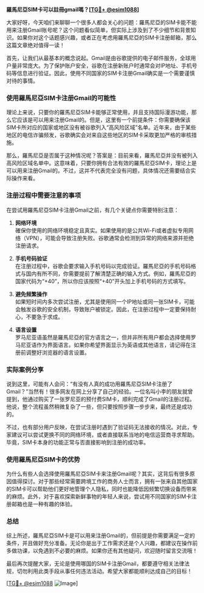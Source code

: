 **羅馬尼亞SIM卡可以註冊gmail嗎？[[TG💪+ @esim1088](https://t.me/s/esim1088)]**

大家好呀，今天咱们来聊聊一个很多人都会关心的问题：羅馬尼亞的SIM卡能不能用来注册Gmail账号呢？这个问题看似简单，但实际上涉及到了不少细节和背景知识。如果你对这个话题感兴趣，或者正在考虑用羅馬尼亞的SIM卡注册邮箱，那么这篇文章绝对值得一读！

首先，让我们从最基本的概念说起。Gmail是由谷歌提供的电子邮件服务，全球用户量非常庞大。为了保护账户安全，谷歌在注册新账户时通常会对IP地址、手机号码等信息进行验证。因此，使用不同国家的SIM卡注册Gmail确实是一个需要谨慎对待的事情。

### 使用羅馬尼亞SIM卡注册Gmail的可能性

理论上来说，只要你的羅馬尼亞SIM卡能够正常使用，并且支持国际漫游功能，那么它应该是可以用来注册Gmail的。但是，这里有一个前提条件：你需要确保该SIM卡所对应的国家或地区没有被谷歌列入“高风险区域”名单。近年来，由于某些地区的电信诈骗频发，谷歌确实会对来自这些地区的SIM卡采取更加严格的审核措施。

那么，羅馬尼亞是否属于这种情况呢？答案是：目前来看，羅馬尼亞并没有被列入高风险区域名单中。这意味着，只要你拥有合法有效的羅馬尼亞SIM卡，理论上是可以用来注册Gmail的。不过，这并不代表完全没有问题，具体情况还需要结合实际操作来看。

### 注册过程中需要注意的事项

在尝试用羅馬尼亞SIM卡注册Gmail之前，有几个关键点你需要特别注意：

1. **网络环境**  
   確保你使用的网络环境稳定且真实。如果使用的是公共Wi-Fi或者虚拟专用网络（VPN），可能会导致注册失败。谷歌通常会检测到异常的网络来源并拒绝注册请求。

2. **手机号码验证**  
   在注册过程中，谷歌会要求输入手机号码以完成验证。羅馬尼亞的手机号码格式与国内有所不同，你需要提前了解清楚正确的输入方式。例如，羅馬尼亞的国家代码为“+40”，所以你应该按照“+40”开头加上手机号码的方式填写。

3. **避免频繁操作**  
   如果短时间内多次尝试注册，尤其是使用同一个IP地址或同一张SIM卡，可能会触发谷歌的安全机制，导致账户被锁定。因此，在注册过程中一定要保持耐心，不要急于求成。

4. **语言设置**  
   罗马尼亚语虽然是羅馬尼亞的官方语言之一，但并非所有用户都会选择使用罗马尼亚语作为界面语言。如果你希望界面显示为英语或其他语言，请记得在注册前调整好浏览器的语言设置。

### 实际案例分享

说到这里，可能有人会问：“有没有人真的成功用羅馬尼亞SIM卡注册了Gmail？”当然有！很多网友在网上分享了自己的经验。一位名叫小李的朋友就曾提到，他通过购买了一张罗尼亚的预付费SIM卡，顺利完成了Gmail的注册过程。他说，整个流程虽然稍微复杂了一些，但只要按照步骤一步步来，最终还是成功的。

不过，也有部分用户反映，在尝试注册时遇到了验证码无法接收的情况。对此，专家建议可以尝试更换不同的网络环境，或者直接联系当地的电信运营商寻求帮助。毕竟，SIM卡本身的功能正常与否直接影响到注册的成功率。

### 使用羅馬尼亞SIM卡的优势

为什么有些人会选择使用羅馬尼亞SIM卡来注册Gmail呢？其实，这背后有很多原因值得探讨。对于那些经常需要跨境工作的商务人士而言，拥有一张来自其他国家的SIM卡可以帮助他们更好地管理个人隐私，同时也能降低因频繁切换设备而带来的麻烦。此外，对于喜欢探索新鲜事物的年轻人来说，尝试用不同国家的SIM卡注册邮箱也是一种有趣的体验。

### 总结

综上所述，羅馬尼亞SIM卡是可以用来注册Gmail的，但前提是你需要满足一定的条件，并且做好充分准备。无论你是出于工作需求还是个人兴趣，都建议在操作前多做功课，以免遇到不必要的麻烦。如果你还有其他疑问，欢迎随时留言交流哦！

最后再次提醒大家，无论是使用哪国的SIM卡注册Gmail，都要遵守相关法律法规，切勿利用此类手段从事任何违法活动。希望大家都能顺利达成自己的目标！

[[TG💪+ @esim1088](https://t.me/s/esim1088) ![Image](https://i.postimg.cc/4NQfJmqS/Snipaste-2025-05-13-00-14-12.png)]
